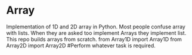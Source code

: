 # Array
Implementation of 1D and 2D array in Python. Most people confuse array with lists. When they are asked too implement Arrays they implement list.
This repo builds arrays from scratch.
from Array1D import Array1D 
from Array2D import Array2D
#Perform whatever task is required.

